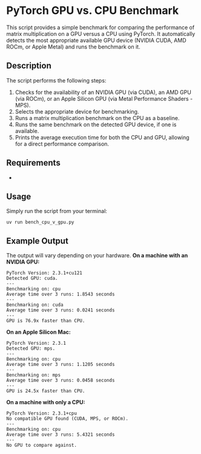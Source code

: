 # PyTorch GPU vs. CPU Benchmark

This script provides a simple benchmark for comparing the performance of matrix multiplication on a GPU versus a CPU using PyTorch. It automatically detects the most appropriate available GPU device (NVIDIA CUDA, AMD ROCm, or Apple Metal) and runs the benchmark on it.

## Description

The script performs the following steps:
1. Checks for the availability of an NVIDIA GPU (via CUDA), an AMD GPU (via ROCm), or an Apple Silicon GPU (via Metal Performance Shaders - MPS).
2. Selects the appropriate device for benchmarking.
3. Runs a matrix multiplication benchmark on the CPU as a baseline.
4. Runs the same benchmark on the detected GPU device, if one is available.
5. Prints the average execution time for both the CPU and GPU, allowing for a direct performance comparison.   
## Requirements
- 
## Usage
Simply run the script from your terminal:
```
uv run bench_cpu_v_gpu.py
```
## Example Output
The output will vary depending on your hardware.
**On a machine with an NVIDIA GPU:**
```
PyTorch Version: 2.3.1+cu121
Detected GPU: cuda.
---
Benchmarking on: cpu
Average time over 3 runs: 1.8543 seconds
---
Benchmarking on: cuda
Average time over 3 runs: 0.0241 seconds
---
GPU is 76.9x faster than CPU.
```

**On an Apple Silicon Mac:**
```
PyTorch Version: 2.3.1
Detected GPU: mps.
---
Benchmarking on: cpu
Average time over 3 runs: 1.1205 seconds
---
Benchmarking on: mps
Average time over 3 runs: 0.0458 seconds
---
GPU is 24.5x faster than CPU.
```

**On a machine with only a CPU:**
```
PyTorch Version: 2.3.1+cpu
No compatible GPU found (CUDA, MPS, or ROCm).
---
Benchmarking on: cpu
Average time over 3 runs: 5.4321 seconds
---
No GPU to compare against.
```